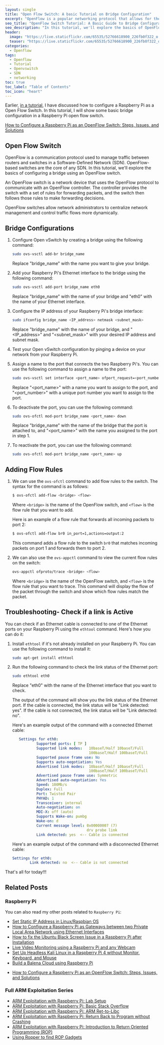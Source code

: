 ```yaml
---
layout: single
title: "Open Flow Switch: A basic Tutorial on Bridge Configuration"
excerpt: "OpenFlow is a popular networking protocol that allows for the centralized management and control of network devices such as switches and routers. With OpenFlow, network administrators can define and configure network policies to optimize performance, improve security, and increase network flexibility. This tutorial will provide a step-by-step guide to configuring an OpenFlow switch as a bridge, using the OpenFlow protocol to control network traffic and create a flexible software-defined network. This tutorial will surely provide with the knowledge and tools you need to get started with OpenFlow and build a robust and reliable network infrastructure."
seo_title: "OpenFlow Switch Tutorial: A Basic Guide to Bridge Configuration"
seo_description: "In this tutorial, we'll explore the basics of OpenFlow switches and provide a step-by-step guide to configuring a bridge using OpenFlow. From setting up the controller to configuring flow rules, you'll learn how to use OpenFlow to control network traffic and create a flexible and efficient network architecture."
header:
  image: "https://live.staticflickr.com/65535/52766618900_226fb0f322_o.png"
  teaser: "https://live.staticflickr.com/65535/52766618900_226fb0f322_o.png"
categories:
  - Openflow
tags:
  - Openflow
  - Tutorial
  - Openvswitch
  - SDN
  - networking
toc: true
toc_label: "Table of Contents"
toc_icon: "heart"
---
```


Earlier, [in a tutorial](https://shantoroy.com/openflow/how-to-configure-raspberry-pi-as-open-flow-switch/), I have discussed how to configure a Raspberry Pi as a Open Flow Switch. In this tutorial, I will show some basic bridge configuration in a Raspberry Pi open flow switch. 

[How to Configure a Raspberry Pi as an OpenFlow Switch: Steps, Issues, and Solutions](https://shantoroy.com/openflow/how-to-configure-raspberry-pi-as-open-flow-switch/)

## Open Flow Switch
OpenFlow is a communication protocol used to manage traffic between routers and switches in a Software-Defined Network (SDN). OpenFlow-based switches are the core of any SDN. In this tutorial, we'll explore the basics of configuring a bridge using an OpenFlow switch.

An OpenFlow switch is a network device that uses the OpenFlow protocol to communicate with an OpenFlow controller. The controller provides the switch with a set of rules for forwarding packets, and the switch then follows those rules to make forwarding decisions. 

OpenFlow switches allow network administrators to centralize network management and control traffic flows more dynamically.

## Bridge Configurations 
1.  Configure Open vSwitch by creating a bridge using the following command:
    
    ```bash
    sudo ovs-vsctl add-br bridge_name
    ``` 
    
    Replace "bridge_name" with the name you want to give your bridge.
    
2.  Add your Raspberry Pi's Ethernet interface to the bridge using the following command:

    ```bash
    sudo ovs-vsctl add-port bridge_name eth0
    ``` 
    
    Replace "bridge_name" with the name of your bridge and "eth0" with the name of your Ethernet interface.
    
3.  Configure the IP address of your Raspberry Pi's bridge interface:

    ```bash
    sudo ifconfig bridge_name <IP_address> netmask <subnet_mask>
    ``` 
    
    Replace "bridge_name" with the name of your bridge, and "<IP_address>" and "<subnet_mask>" with your desired IP address and subnet mask.
    
4.  Test your Open vSwitch configuration by pinging a device on your network from your Raspberry Pi.
5.  Assign a name to the port that connects the two Raspberry Pi's. You can use the following command to assign a name to the port:

    ```bash
    sudo ovs-vsctl set interface <port_name> ofport_request=<port_number>
    ``` 
    
    Replace "<port_name>" with a name you want to assign to the port, and "<port_number>" with a unique port number you want to assign to the port.
    
2.  To deactivate the port, you can use the following command:

    ```bash
    sudo ovs-ofctl mod-port bridge_name <port_name> down
    ``` 
    
    Replace "bridge_name" with the name of the bridge that the port is attached to, and "<port_name>" with the name you assigned to the port in step 1.
    
3.  To reactivate the port, you can use the following command:

    ```bash
    sudo ovs-ofctl mod-port bridge_name <port_name> up
    ```

## Adding Flow Rules
1.  We can use the `ovs-ofctl` command to add flow rules to the switch. The syntax for the command is as follows:

	```bash
	$ ovs-ofctl add-flow <bridge> <flow>
	``` 

	Where `<bridge>` is the name of the OpenFlow switch, and `<flow>` is the flow rule that you want to add.

	Here is an example of a flow rule that forwards all incoming packets to port 2:

	```bash
	$ ovs-ofctl add-flow br0 in_port=1,actions=output:2
	``` 

	This command adds a flow rule to the switch `br0` that matches incoming packets on port 1 and forwards them to port 2.

2.  We can also use the `ovs-appctl` command to view the current flow rules on the switch:

	```bash
	ovs-appctl ofproto/trace <bridge> <flow>
	``` 

	Where `<bridge>` is the name of the OpenFlow switch, and `<flow>` is the flow rule that you want to trace. This command will display the flow of the packet through the switch and show which flow rules match the packet.

## Troubleshooting- Check if a link is Active

You can check if an Ethernet cable is connected to one of the Ethernet ports on your Raspberry Pi using the `ethtool` command. Here's how you can do it:

1.  Install `ethtool` if it's not already installed on your Raspberry Pi. You can use the following command to install it:

    ```bash
    sudo apt-get install ethtool
    ``` 
    
2.  Run the following command to check the link status of the Ethernet port:

    ```bash
    sudo ethtool eth0
    ``` 
    
    Replace "eth0" with the name of the Ethernet interface that you want to check.
    
    The output of the command will show you the link status of the Ethernet port. If the cable is connected, the link status will be "Link detected: yes". If the cable is not connected, the link status will be "Link detected: no".
    
    Here's an example output of the command with a connected Ethernet cable:
	 ```yaml
	    Settings for eth0:
	            Supported ports: [ TP ]
	            Supported link modes:   10baseT/Half 10baseT/Full
	                                    100baseT/Half 100baseT/Full
	            Supported pause frame use: No
	            Supports auto-negotiation: Yes
	            Advertised link modes:  10baseT/Half 10baseT/Full
	                                    100baseT/Half 100baseT/Full
	            Advertised pause frame use: Symmetric
	            Advertised auto-negotiation: Yes
	            Speed: 100Mb/s
	            Duplex: Full
	            Port: Twisted Pair
	            PHYAD: 1
	            Transceiver: internal
	            Auto-negotiation: on
	            MDI-X: off (auto)
	            Supports Wake-on: pumbg
	            Wake-on: d
	            Current message level: 0x00000007 (7)
	                                   drv probe link
	            Link detected: yes  <-- Cable is connected
	   ```
    
    Here's an example output of the command with a disconnected Ethernet cable:
	```yaml
    Settings for eth0:
            Link detected: no  <-- Cable is not connected
    ```

That's all for today!!!

## Related Posts
### Raspberry Pi

You can also read my other posts related to `Raspberry Pi`:

* [Set Static IP Address in Linux/Raspbian OS](https://shantoroy.com/linux/set-static-hostname-linux-mac-windows-raspbian/)
* [How to Configure a Raspberry Pi as Gateways between two Private Local Area Network using Ethernet Interfaces](https://shantoroy.com/raspberry%20pi/how-to-configure-raspberry-pi-as-gateway/)
* [How to fix the Ubuntu Black Screen Issue in a Raspberry Pi after Installation](https://shantoroy.com/ubuntu/ubuntu-HDMI-black-screen-issue-in-raspberry-pi/)
* [Live Video Monitoring using a Raspberry Pi and any Webcam](https://shantoroy.com/raspberry%20pi/live-monitoring-using-raspberry-pi-and-any-webcam/)
* [Set Up Headless Kali Linux in a Raspberry Pi 4 without Monitor, Keyboard, and Mouse](https://shantoroy.com/security/install-kali-linux-in-raspberry-pi-4/)
* [Build a Balena Cloud using Raspberry Pi](https://shantoroy.com/raspberry%20pi/balenaOS-install-raspberry-pi-balenacloud/)
-   [How to Configure a Raspberry Pi as an OpenFlow Switch: Steps, Issues, and Solutions](https://shantoroy.com/openflow/how-to-configure-raspberry-pi-as-open-flow-switch/)

### Full ARM Exploitation Series
* [ARM Exploitation with Raspberry Pi: Lab Setup](https://shantoroy.com/security/ARM-exploitation-Raspberry-Pi-lab-setup/)
* [ARM Exploitation with Raspberry Pi: Basic Stack Overflow](https://shantoroy.com/security/ARM-exploitation-raspberry-pi-stack-overflow/)
* [ARM Exploitation with Raspberry Pi: ARM Ret-to-Libc](https://shantoroy.com/security/ret-to-libc-arm-exploitation-raspberry-pi/)
* [ARM Exploitation with Raspberry Pi: Return Back to Program without Crashing](https://shantoroy.com/security/avoid-segmentation-fault-return-from-shellcode/)
* [ARM Exploitation with Raspberry Pi: Introduction to Return Oriented Programming (ROP)](https://shantoroy.com/security/simple-rop-arm-exploitation-return-oriented-programming/)
* [Using Ropper to find ROP Gadgets](https://shantoroy.com/security/using-ropper-to-find-address-of-gadgets/)
<!--stackedit_data:
eyJoaXN0b3J5IjpbMTczMDA1NjkzMV19
-->